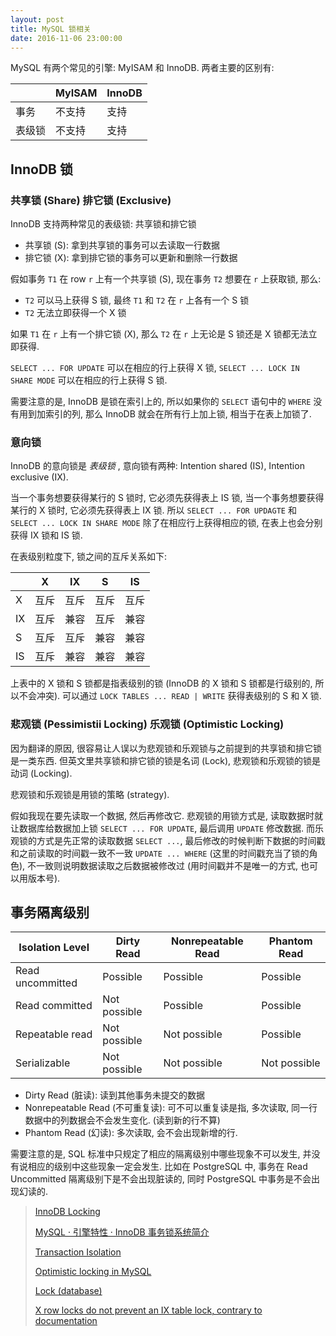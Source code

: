```yaml
---
layout: post
title: MySQL 锁相关
date: 2016-11-06 23:00:00
---
```


MySQL 有两个常见的引擎: MyISAM 和 InnoDB. 两者主要的区别有: 

| | MyISAM | InnoDB
| - | - | - |
| 事务 | 不支持 | 支持 |
| 表级锁 | 不支持 | 支持 |

## InnoDB 锁

### 共享锁 (Share) 排它锁 (Exclusive)

InnoDB 支持两种常见的表级锁: 共享锁和排它锁

- 共享锁 (S): 拿到共享锁的事务可以去读取一行数据
- 排它锁 (X): 拿到排它锁的事务可以更新和删除一行数据

假如事务 `T1` 在 row `r` 上有一个共享锁 (S), 现在事务 `T2` 想要在 `r` 上获取锁, 那么:

- `T2` 可以马上获得 S 锁, 最终 `T1` 和 `T2` 在 `r` 上各有一个 S 锁
- `T2` 无法立即获得一个 X 锁

如果 `T1` 在 `r` 上有一个排它锁 (X), 那么 `T2` 在 `r` 上无论是 S 锁还是 X 锁都无法立即获得.

`SELECT ... FOR UPDATE` 可以在相应的行上获得 X 锁,
`SELECT ... LOCK IN SHARE MODE` 可以在相应的行上获得 S 锁.

需要注意的是, InnoDB 是锁在索引上的, 所以如果你的 `SELECT` 语句中的 `WHERE` 没有用到加索引的列,
那么 InnoDB 就会在所有行上加上锁, 相当于在表上加锁了.

### 意向锁

InnoDB 的意向锁是 *表级锁* , 意向锁有两种: Intention shared (IS), Intention exclusive (IX).

当一个事务想要获得某行的 S 锁时, 它必须先获得表上 IS 锁, 当一个事务想要获得某行的 X 锁时,
它必须先获得表上 IX 锁. 
所以 `SELECT ... FOR UPDAGTE` 和 `SELECT ... LOCK IN SHARE MODE` 除了在相应行上获得相应的锁,
在表上也会分别获得 IX 锁和 IS 锁.

在表级别粒度下, 锁之间的互斥关系如下:

| | X | IX | S | IS |
| - | - | - | - | - |
| X | 互斥 | 互斥 | 互斥 | 互斥 |
| IX | 互斥 | 兼容 | 互斥 | 兼容 |
| S | 互斥 | 互斥 | 兼容 | 兼容 |
| IS | 互斥 | 兼容 | 兼容 | 兼容 |

上表中的 X 锁和 S 锁都是指表级别的锁 (InnoDB 的 X 锁和 S 锁都是行级别的, 所以不会冲突).
可以通过 `LOCK TABLES ... READ | WRITE` 获得表级别的 S 和 X 锁.

### 悲观锁 (Pessimistii Locking) 乐观锁 (Optimistic Locking)

因为翻译的原因, 很容易让人误以为悲观锁和乐观锁与之前提到的共享锁和排它锁是一类东西.
但英文里共享锁和排它锁的锁是名词 (Lock), 悲观锁和乐观锁的锁是动词 (Locking).

悲观锁和乐观锁是用锁的策略 (strategy). 

假如我现在要先读取一个数据, 然后再修改它. 悲观锁的用锁方式是, 
读取数据时就让数据库给数据加上锁 `SELECT ... FOR UPDATE`, 最后调用 `UPDATE` 修改数据.
而乐观锁的方式是先正常的读取数据 `SELECT ...`, 
最后修改的时候判断下数据的时间戳和之前读取的时间戳一致不一致 `UPDATE ... WHERE` (这里的时间戳充当了锁的角色),
不一致则说明数据读取之后数据被修改过 (用时间戳并不是唯一的方式, 也可以用版本号).

## 事务隔离级别

| Isolation Level | Dirty Read | Nonrepeatable Read | Phantom Read |
| - | - | - | - |
| Read uncommitted | Possible | Possible | Possible |
| Read committed | Not possible | Possible | Possible |
| Repeatable read | Not possible | Not possible | Possible |
| Serializable | Not possible | Not possible | Not possible |

- Dirty Read (脏读): 读到其他事务未提交的数据
- Nonrepeatable Read (不可重复读): 可不可以重复读是指, 多次读取, 同一行数据中的列数据会不会发生变化. (读到新的行不算)
- Phantom Read (幻读): 多次读取, 会不会出现新增的行.

需要注意的是, SQL 标准中只规定了相应的隔离级别中哪些现象不可以发生, 
并没有说相应的级别中这些现象一定会发生. 比如在 PostgreSQL 中, 
事务在 Read Uncommitted 隔离级别下是不会出现脏读的, 同时 PostgreSQL 中事务是不会出现幻读的.

> [InnoDB Locking](https://dev.mysql.com/doc/refman/5.7/en/innodb-locking.html)
>
> [MySQL · 引擎特性 · InnoDB 事务锁系统简介](http://mysql.taobao.org/monthly/2016/01/01/)
>
> [Transaction Isolation](https://www.postgresql.org/docs/9.1/static/transaction-iso.html)
>
> [Optimistic locking in MySQL](http://stackoverflow.com/a/18806907/2408447)
>
> [Lock (database)](https://en.wikipedia.org/wiki/Lock_(database))
>
> [X row locks do not prevent an IX table lock, contrary to documentation](http://bugs.mysql.com/bug.php?id=63665)
